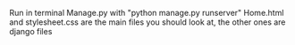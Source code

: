 Run in terminal Manage.py with "python manage.py runserver"
Home.html and stylesheet.css are the main files you should look at, the other ones are django files 
